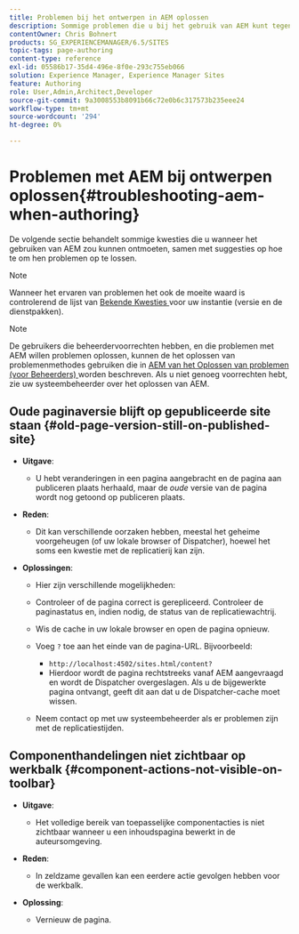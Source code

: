 ```yaml
---
title: Problemen bij het ontwerpen in AEM oplossen
description: Sommige problemen die u bij het gebruik van AEM kunt tegenkomen.
contentOwner: Chris Bohnert
products: SG_EXPERIENCEMANAGER/6.5/SITES
topic-tags: page-authoring
content-type: reference
exl-id: 05586b17-35d4-496e-8f0e-293c755eb066
solution: Experience Manager, Experience Manager Sites
feature: Authoring
role: User,Admin,Architect,Developer
source-git-commit: 9a3008553b8091b66c72e0b6c317573b235eee24
workflow-type: tm+mt
source-wordcount: '294'
ht-degree: 0%

---
```


# Problemen met AEM bij ontwerpen oplossen{#troubleshooting-aem-when-authoring}

De volgende sectie behandelt sommige kwesties die u wanneer het gebruiken van AEM zou kunnen ontmoeten, samen met suggesties op hoe te om hen problemen op te lossen.

>[!NOTE]
>
>Wanneer het ervaren van problemen het ook de moeite waard is controlerend de lijst van [ Bekende Kwesties ](/help/release-notes/release-notes.md) voor uw instantie (versie en de dienstpakken).

>[!NOTE]
>
>De gebruikers die beheerdervoorrechten hebben, en die problemen met AEM willen problemen oplossen, kunnen de het oplossen van problemenmethodes gebruiken die in [ AEM van het Oplossen van problemen (voor Beheerders) ](/help/sites-administering/troubleshoot.md) worden beschreven. Als u niet genoeg voorrechten hebt, zie uw systeembeheerder over het oplossen van AEM.

## Oude paginaversie blijft op gepubliceerde site staan {#old-page-version-still-on-published-site}

* **Uitgave**:

   * U hebt veranderingen in een pagina aangebracht en de pagina aan publiceren plaats herhaald, maar de *oude* versie van de pagina wordt nog getoond op publiceren plaats.

* **Reden**:

   * Dit kan verschillende oorzaken hebben, meestal het geheime voorgeheugen (of uw lokale browser of Dispatcher), hoewel het soms een kwestie met de replicatierij kan zijn.

* **Oplossingen**:

   * Hier zijn verschillende mogelijkheden:
   * Controleer of de pagina correct is gerepliceerd. Controleer de paginastatus en, indien nodig, de status van de replicatiewachtrij.
   * Wis de cache in uw lokale browser en open de pagina opnieuw.
   * Voeg `?` toe aan het einde van de pagina-URL. Bijvoorbeeld:

      * `http://localhost:4502/sites.html/content?`
      * Hierdoor wordt de pagina rechtstreeks vanaf AEM aangevraagd en wordt de Dispatcher overgeslagen. Als u de bijgewerkte pagina ontvangt, geeft dit aan dat u de Dispatcher-cache moet wissen.

   * Neem contact op met uw systeembeheerder als er problemen zijn met de replicatiestijden.

## Componenthandelingen niet zichtbaar op werkbalk {#component-actions-not-visible-on-toolbar}

* **Uitgave**:

   * Het volledige bereik van toepasselijke componentacties is niet zichtbaar wanneer u een inhoudspagina bewerkt in de auteursomgeving.

* **Reden**:

   * In zeldzame gevallen kan een eerdere actie gevolgen hebben voor de werkbalk.

* **Oplossing**:

   * Vernieuw de pagina.
